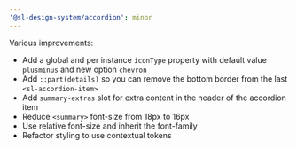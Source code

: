 ```yaml
---
'@sl-design-system/accordion': minor
---
```


Various improvements:
- Add a global and per instance `iconType` property with default value `plusminus` and new option `chevron`
- Add `::part(details)` so you can remove the bottom border from the last `<sl-accordion-item>`
- Add `summary-extras` slot for extra content in the header of the accordion item
- Reduce `<summary>` font-size from 18px to 16px
- Use relative font-size and inherit the font-family
- Refactor styling to use contextual tokens
